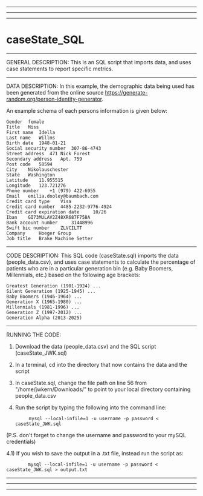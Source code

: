 ___________________________________________________________________________________________________________________________________________________________________
___________________________________________________________________________________________________________________________________________________________________
___________________________________________________________________________________________________________________________________________________________________
# caseState_SQL

___________________________________________________________________________________________________________________________________________________________________
GENERAL DESCRIPTION:
This is an SQL script that imports data, and uses case statements to report specific metrics.

___________________________________________________________________________________________________________________________________________________________________
DATA DESCRIPTION:
In this example, the demographic data being used has been generated from the online source https://generate-random.org/person-identity-generator. 

An example schema of each persons information is given below: 

    Gender 	female
    Title 	Miss
    First name 	Idella
    Last name 	Willms
    Birth date 	1948-01-21
    Social security number 	307-86-4743
    Street address 	471 Nick Forest
    Secondary address 	Apt. 759
    Post code 	58594
    City 	Nikolauschester
    State 	Washington
    Latitude 	11.955515
    Longitude 	123.721276
    Phone number 	+1 (979) 422-6955
    Email 	emilia.dooley@baumbach.com
    Credit card type 	Visa
    Credit card number 	4485-2232-9776-4924
    Credit card expiration date 	10/26
    Iban 	GI73MULAV2Z48XR687F758A
    Bank account number 	31448996
    Swift bic number 	ZLVCILTT
    Company 	Hoeger Group
    Job title 	Brake Machine Setter 



___________________________________________________________________________________________________________________________________________________________________
CODE DESCRIPTION:
This SQL code (caseState.sql) imports the data (people_data.csv), and uses case statements to calculate the percentage of patients who are in a particular generation bin (e.g. Baby Boomers, Millennials, etc.) based on the following age brackets:

    Greatest Generation (1901-1924) ...
    Silent Generation (1925-1945) ...
    Baby Boomers (1946-1964) ...
    Generation X (1965-1980) ...
    Millennials (1981-1996) ...
    Generation Z (1997-2012) ...
    Generation Alpha (2013-2025)

___________________________________________________________________________________________________________________________________________________________________
RUNNING THE CODE:
1) Download the data (people_data.csv) and the SQL script (caseState_JWK.sql)

2) In a terminal, cd into the directory that now contains the data and the script

3) In caseState.sql, change the file path on line 56 from "/home/jwkern/Downloads/" to point to your local directory containing people_data.csv

4) Run the script by typing the following into the command line:

            mysql --local-infile=1 -u username -p password < caseState_JWK.sql

(P.S. don't forget to change the username and password to your mySQL credentials)

4.1) If you wish to save the output in a .txt file, instead run the script as:
      
            mysql --local-infile=1 -u username -p password < caseState_JWK.sql > output.txt


___________________________________________________________________________________________________________________________________________________________________
___________________________________________________________________________________________________________________________________________________________________
___________________________________________________________________________________________________________________________________________________________________
